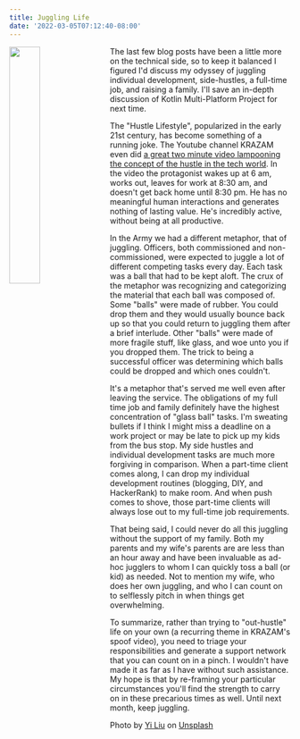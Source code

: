 ```yaml
---
title: Juggling Life
date: '2022-03-05T07:12:40-08:00'
---
```

<img style="float: left; margin:0 1em 0 0; width: 33%" src="/img/blog/juggling.jpg"/> The last few blog posts have been a little more on the technical side, so to keep it balanced I figured I'd discuss  my odyssey of juggling individual development, side-hustles, a full-time job, and raising a family.  I'll save an in-depth discussion of Kotlin Multi-Platform Project for next time.  

The "Hustle Lifestyle", popularized in the early 21st century, has become something of a running joke.  The Youtube channel KRAZAM even did [a great two minute video lampooning the concept of the hustle in the tech world](https://www.youtube.com/watch?v=_o7qjN3KF8U).  In the video the protagonist wakes up at 6 am, works out, leaves for work at 8:30 am, and doesn't get back home until 8:30 pm.  He has no meaningful human interactions and generates nothing of lasting value.  He's incredibly active, without being at all productive.

In the Army we had a different metaphor, that of juggling.  Officers, both commissioned and non-commissioned, were expected to juggle a lot of different competing tasks every day.  Each task was a ball that had to be kept aloft.  The crux of the metaphor was recognizing and categorizing the material that each ball was composed of.  Some "balls" were made of rubber.  You could drop them and they would usually bounce back up so that you could return to juggling them after a brief interlude.  Other "balls" were made of more fragile stuff, like glass, and woe unto you if you dropped them.  The trick to being a successful officer was determining which balls could be dropped and which ones couldn't.  

It's a metaphor that's served me well even after leaving the service.  The obligations of my full time job and family definitely have the highest concentration of "glass ball" tasks.  I'm sweating bullets if I think I might miss a deadline on a work project or may be late to pick up my kids from the bus stop. My side hustles and individual development tasks are much more forgiving in comparison.  When a part-time client comes along, I can drop my individual development routines (blogging, DIY, and HackerRank) to make room.  And when push comes to shove, those part-time clients will always lose out to my full-time job requirements.  

That being said, I could never do all this juggling without the support of my family.  Both my parents and my wife's parents are are less than an hour away and have been invaluable as ad-hoc jugglers to whom I can quickly toss a ball (or kid) as needed.  Not to mention my wife, who does her own juggling, and who I can count on to selflessly pitch in when things get overwhelming.  

To summarize, rather than trying to "out-hustle" life on your own (a recurring theme in KRAZAM's spoof video), you need to triage your responsibilities and generate a support network that you can count on in a pinch.  I wouldn't have made it as far as I have without such assistance.  My hope is that by re-framing your particular circumstances you'll find the strength to carry on in these precarious times as well.   Until next month, keep juggling.

Photo by <a href="https://unsplash.com/@stevenliuyi?utm_source=unsplash&utm_medium=referral&utm_content=creditCopyText">Yi Liu</a> on <a href="https://unsplash.com/s/photos/juggling?utm_source=unsplash&utm_medium=referral&utm_content=creditCopyText">Unsplash</a>
